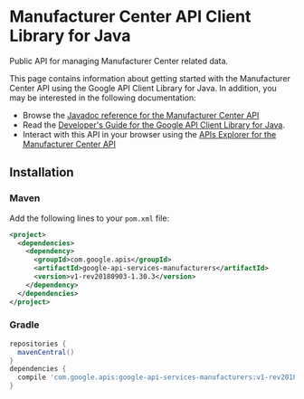 # Manufacturer Center API Client Library for Java

Public API for managing Manufacturer Center related data.

This page contains information about getting started with the Manufacturer Center API
using the Google API Client Library for Java. In addition, you may be interested
in the following documentation:

* Browse the [Javadoc reference for the Manufacturer Center API][javadoc]
* Read the [Developer's Guide for the Google API Client Library for Java][google-api-client].
* Interact with this API in your browser using the [APIs Explorer for the Manufacturer Center API][api-explorer]

## Installation

### Maven

Add the following lines to your `pom.xml` file:

```xml
<project>
  <dependencies>
    <dependency>
      <groupId>com.google.apis</groupId>
      <artifactId>google-api-services-manufacturers</artifactId>
      <version>v1-rev20180903-1.30.3</version>
    </dependency>
  </dependencies>
</project>
```

### Gradle

```gradle
repositories {
  mavenCentral()
}
dependencies {
  compile 'com.google.apis:google-api-services-manufacturers:v1-rev20180903-1.30.3'
}
```

[javadoc]: https://googleapis.dev/java/google-api-services-manufacturers/latest/index.html
[google-api-client]: https://github.com/googleapis/google-api-java-client/
[api-explorer]: https://developers.google.com/apis-explorer/#p/abusiveexperiencereport/v1/
